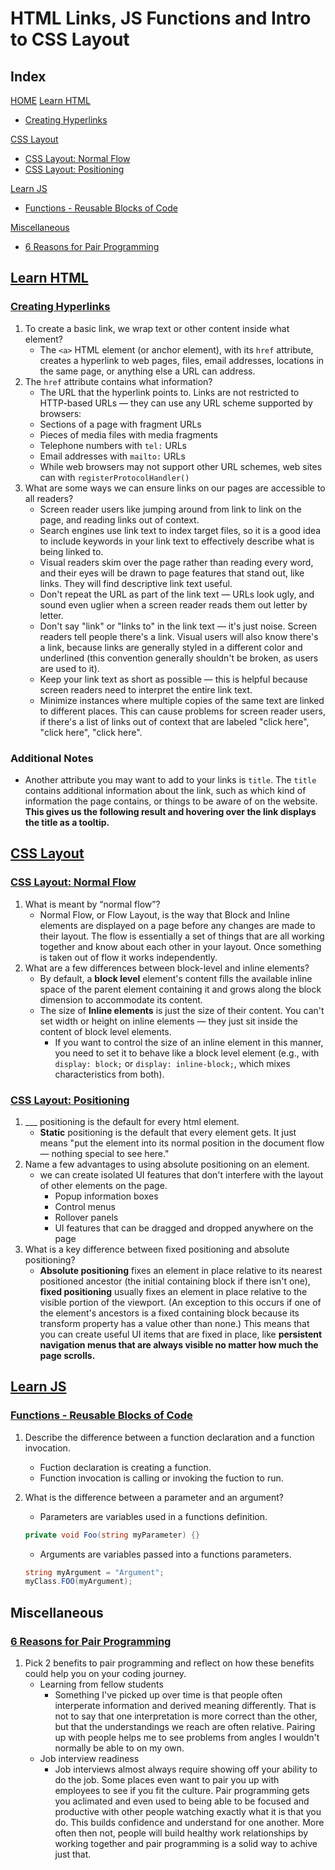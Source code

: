 # HTML Links, JS Functions and Intro to CSS Layout

## Index

[HOME](./README.md)
[Learn HTML](#learn-html)

- [Creating Hyperlinks](#creating-hyperlinks)

[CSS Layout](#css-layout)

- [CSS Layout: Normal Flow](#css-layout-normal-flow)
- [CSS Layout: Positioning](#css-layout-positioning)

[Learn JS](#learn-js)

- [Functions - Reusable Blocks of Code](#functions---reusable-blocks-of-code)

[Miscellaneous](#miscellaneous)

- [6 Reasons for Pair Programming](6-reasons-for-pair-programming)

## [Learn HTML](https://developer.mozilla.org/en-US/docs/Learn/HTML)

### [Creating Hyperlinks](https://developer.mozilla.org/en-US/docs/Learn/HTML/Introduction_to_HTML/Creating_hyperlinks)

1. To create a basic link, we wrap text or other content inside what element?
   - The `<a>` HTML element (or anchor element), with its `href` attribute, creates a hyperlink to web pages, files, email addresses, locations in the same page, or anything else a URL can address.
2. The `href` attribute contains what information?
   - The URL that the hyperlink points to. Links are not restricted to HTTP-based URLs — they can use any URL scheme supported by browsers:
   - Sections of a page with fragment URLs
   - Pieces of media files with media fragments
   - Telephone numbers with `tel:` URLs
   - Email addresses with `mailto:` URLs
   - While web browsers may not support other URL schemes, web sites can with `registerProtocolHandler()`
3. What are some ways we can ensure links on our pages are accessible to all readers?
   - Screen reader users like jumping around from link to link on the page, and reading links out of context.
   - Search engines use link text to index target files, so it is a good idea to include keywords in your link text to effectively describe what is being linked to.
   - Visual readers skim over the page rather than reading every word, and their eyes will be drawn to page features that stand out, like links. They will find descriptive link text useful.
   - Don't repeat the URL as part of the link text — URLs look ugly, and sound even uglier when a screen reader reads them out letter by letter.
   - Don't say "link" or "links to" in the link text — it's just noise. Screen readers tell people there's a link. Visual users will also know there's a link, because links are generally styled in a different color and underlined (this convention generally shouldn't be broken, as users are used to it).
   - Keep your link text as short as possible — this is helpful because screen readers need to interpret the entire link text.
   - Minimize instances where multiple copies of the same text are linked to different places. This can cause problems for screen reader users, if there's a list of links out of context that are labeled "click here", "click here", "click here".

### Additional Notes

- Another attribute you may want to add to your links is `title`. The `title` contains additional information about the link, such as which kind of information the page contains, or things to be aware of on the website. **This gives us the following result and hovering over the link displays the title as a tooltip.**

## [CSS Layout](https://developer.mozilla.org/en-US/docs/Learn/CSS/CSS_layout)

### [CSS Layout: Normal Flow](https://developer.mozilla.org/en-US/docs/Learn/CSS/CSS_layout/Normal_Flow)

1. What is meant by “normal flow”?
   - Normal Flow, or Flow Layout, is the way that Block and Inline elements are displayed on a page before any changes are made to their layout. The flow is essentially a set of things that are all working together and know about each other in your layout. Once something is taken out of flow it works independently.
2. What are a few differences between block-level and inline elements?
   - By default, a **block level** element's content fills the available inline space of the parent element containing it and grows along the block dimension to accommodate its content.
   - The size of **Inline elements** is just the size of their content. You can't set width or height on inline elements — they just sit inside the content of block level elements.
     - If you want to control the size of an inline element in this manner, you need to set it to behave like a block level element (e.g., with `display: block;` or `display: inline-block;`, which mixes characteristics from both).

### [CSS Layout: Positioning](https://developer.mozilla.org/en-US/docs/Learn/CSS/CSS_layout/Positioning)

1. ___ positioning is the default for every html element.
   - **Static** positioning is the default that every element gets. It just means "put the element into its normal position in the document flow — nothing special to see here."
2. Name a few advantages to using absolute positioning on an element.
   - we can create isolated UI features that don't interfere with the layout of other elements on the page.
     - Popup information boxes
     - Control menus
     - Rollover panels
     - UI features that can be dragged and dropped anywhere on the page
3. What is a key difference between fixed positioning and absolute positioning?
   - **Absolute positioning** fixes an element in place relative to its nearest positioned ancestor (the initial containing block if there isn't one), **fixed positioning** usually fixes an element in place relative to the visible portion of the viewport. (An exception to this occurs if one of the element's ancestors is a fixed containing block because its transform property has a value other than none.) This means that you can create useful UI items that are fixed in place, like **persistent navigation menus that are always visible no matter how much the page scrolls.**

## [Learn JS](https://developer.mozilla.org/en-US/docs/Learn/JavaScript)

### [Functions - Reusable Blocks of Code](https://developer.mozilla.org/en-US/docs/Learn/JavaScript/Building_blocks/Functions)

1. Describe the difference between a function declaration and a function invocation.
   - Fuction declaration is creating a function.
   - Function invocation is calling or invoking the fuction to run.
2. What is the difference between a parameter and an argument?
   - Parameters are variables used in a functions definition.

   ```C#
   private void Foo(string myParameter) {}
   ```

   - Arguments are variables passed into a functions parameters.

   ```C#
   string myArgument = "Argument";
   myClass.FOO(myArgument);
   ```

## Miscellaneous

### [6 Reasons for Pair Programming](https://www.codefellows.org/blog/6-reasons-for-pair-programming/)

1. Pick 2 benefits to pair programming and reflect on how these benefits could help you on your coding journey.
   - Learning from fellow students
     - Something I've picked up over time is that people often interperate information and derived meaning differently.  That is not to say that one interpretation is more correct than the other, but that the understandings we reach are often relative.  Pairing up with people helps me to see problems from angles I wouldn't normally be able to on my own.
   - Job interview readiness
     - Job interviews almost always require showing off your ability to do the job.  Some places even want to pair you up with employees to see if you fit the culture.  Pair programming gets you aclimated and even used to being able to be focused and productive with other people watching exactly what it is that you do.  This builds confidence and understand for one another.  More often then not, people will build healthy work relationships by working together and pair programming is a solid way to achive just that.
